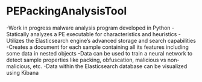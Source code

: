 # PEPackingAnalysisTool
-Work in progress malware analysis program developed in Python
-Statically analyzes a PE executable for characteristics and heuristics
-Utilizes the Elasticsearch engine’s advanced storage and search capabilities
-Creates a document for each sample containing all its features including some data in nested objects
-Data can be used to train a neural network to detect sample properties like packing, obfuscation, malicious vs non-malicious, etc.
-Data within the Elasticsearch database can be visualized using Kibana
